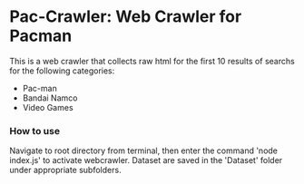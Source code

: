 # Pac-Crawler: Web Crawler for Pacman

This is a web crawler that collects raw html for the first 10 results of searchs for the following categories:
- Pac-man
- Bandai Namco
- Video Games

### How to use
Navigate to root directory from terminal, then enter the command 'node index.js' to activate webcrawler.
Dataset are saved in the 'Dataset' folder under appropriate subfolders.